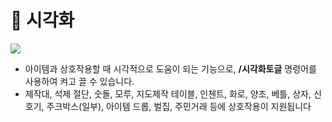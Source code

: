 # 🐣 시각화



![](../../.gitbook/assets/2022-06-30\_20.36.29.png)

* 아이템과 상호작용할 때 시각적으로 도움이 되는 기능으로, **/시각화토글** 명령어를 사용하여 켜고 끌 수 있습니다.
* 제작대, 석제 절단, 숫돌, 모루, 지도제작 테이블, 인첸트, 화로, 양조, 베틀, 상자, 신호기, 주크박스(일부), 아이템 드롭, 벌집, 주민거래 등에 상호작용이 지원됩니다
